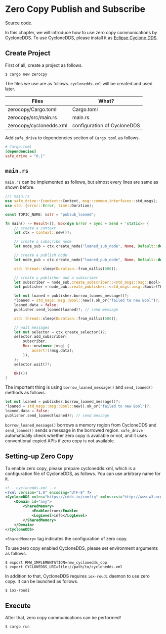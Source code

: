 # Zero Copy Publish and Subscribe

[Source code](https://github.com/tier4/safe_drive_tutorial/tree/main/zerocopy).

In this chapter, we will introduce how to use zero copy communications by CycloneDDS.
To use CycloneDDS, please install it as [Eclipse Cyclone DDS](http://docs.ros.org.ros.informatik.uni-freiburg.de/en/humble/Installation/DDS-Implementations/Working-with-Eclipse-CycloneDDS.html).

## Create Project

First of all, create a project as follows.

```
$ cargo new zerocpy
```

The files we use are as follows. `cyclonedds.xml` will be created and used later.

| Files                   | What?                       |
|-------------------------|-----------------------------|
| zerocopy/Cargo.toml     | Cargo.toml                  |
| zerocopy/src/main.rs    | main.rs                     |
| zerocopy/cyclonedds.xml | configuration of CycloneDDS |

Add `safe_drive` to dependencies section of `Cargo.toml` as follows.

```toml
# Cargo.toml
[dependencies]
safe_drive = "0.1"
```

## `main.rs`

`main.rs` can be implemented as follows,
but almost every lines are same as shown before.

```rust
//! main.rs
use safe_drive::{context::Context, msg::common_interfaces::std_msgs};
use std::{error::Error, time::Duration};

const TOPIC_NAME: &str = "pubsub_loaned";

fn main() -> Result<(), Box<dyn Error + Sync + Send + 'static>> {
    // create a context
    let ctx = Context::new()?;

    // create a subscribe node
    let node_sub = ctx.create_node("loaned_sub_node", None, Default::default())?;

    // create a publish node
    let node_pub = ctx.create_node("loaned_pub_node", None, Default::default())?;

    std::thread::sleep(Duration::from_millis(500));

    // create a publisher and a subscriber
    let subscriber = node_sub.create_subscriber::<std_msgs::msg::Bool>(TOPIC_NAME, None)?;
    let publisher = node_pub.create_publisher::<std_msgs::msg::Bool>(TOPIC_NAME, None)?;

    let mut loaned = publisher.borrow_loaned_message()?;
    *loaned = std_msgs::msg::Bool::new().ok_or("failed to new Bool")?;
    loaned.data = false;
    publisher.send_loaned(loaned)?; // send message

    std::thread::sleep(Duration::from_millis(500));

    // wait messages
    let mut selector = ctx.create_selector()?;
    selector.add_subscriber(
        subscriber,
        Box::new(move |msg| {
            assert!(!msg.data);
        }),
    );
    selector.wait()?;

    Ok(())
}
```

The important thing is using `borrow_loaned_message()` and `send_loaned()` methods as follows.

```rust
let mut loaned = publisher.borrow_loaned_message()?;
*loaned = std_msgs::msg::Bool::new().ok_or("failed to new Bool")?;
loaned.data = false;
publisher.send_loaned(loaned)?; // send message
```

`borrow_loaned_message()` borrows a memory region from CycloneDDS and
`send_loaned()` sends a message in the borrowed region.
`safe_drive` automatically check whether zero copy is available or not,
and it uses conventional copied APIs if zero copy is not available.

## Setting-up Zero Copy

To enable zero copy, please prepare cyclonedds.xml, which is a configuration file of CycloneDDS, as follows.
You can use arbitrary name for it.

```xml
<!-- cyclonedds.xml -->
<?xml version="1.0" encoding="UTF-8" ?>
<CycloneDDS xmlns="https://cdds.io/config" xmlns:xsi="http://www.w3.org/2001/XMLSchema-instance" xsi:schemaLocation="https://cdds.io/config https://raw.githubusercontent.com/eclipse-cyclonedds/cyclonedds/iceoryx/etc/cyclonedds.xsd">
    <Domain id="any">
        <SharedMemory>
            <Enable>true</Enable>
            <LogLevel>info</LogLevel>
        </SharedMemory>
    </Domain>
</CycloneDDS>
```

`<SharedMemory>` tag indicates the configuration of zero copy.

To use zero copy enabled CycloneDDS, please set environment arguments as follows.

```text
$ export RMW_IMPLEMENTATION=rmw_cyclonedds_cpp
$ export CYCLONEDDS_URI=file://path/to/cyclonedds.xml
```

In addition to that, CycloneDDS requires `iox-roudi` daemon to use zero copy.
It can be launched as follows.

```text
$ iox-roudi
```

## Execute

After that, zero copy communications can be performed!

```text
$ cargo run
```

